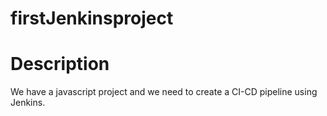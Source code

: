 # firstJenkinsproject

Description
===
We have a javascript project and we need to create a CI-CD pipeline using Jenkins.
